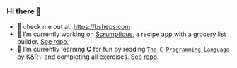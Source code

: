### Hi there 👋
- 👯 check me out at: https://bsheps.com
- 🔭 I’m currently working on [Scrumptious](https://bsheps.com/scrumptious), a recipe app with a grocery list builder. [See repo.](https://github.com/bsheps/scrumptious)
- 🌱 I’m currently learning **C** for fun by reading [``The C Programming Language``](https://en.wikipedia.org/wiki/The_C_Programming_Language) by K&R💡 and completing all exercises. [See repo.](https://github.com/bsheps/c-programming-lanuage-2nd-edition)

<!--
**bsheps/bsheps** is a ✨ _special_ ✨ repository because its `README.md` (this file) appears on your GitHub profile.

Here are some ideas to get you started:

- 🔭 I’m currently working on ...
- 🌱 I’m currently learning ...
- 👯 I’m looking to collaborate on ...
- 🤔 I’m looking for help with ...
- 💬 Ask me about ...
- 📫 How to reach me: ...
- 😄 Pronouns: ...
- ⚡ Fun fact: ...
-->
